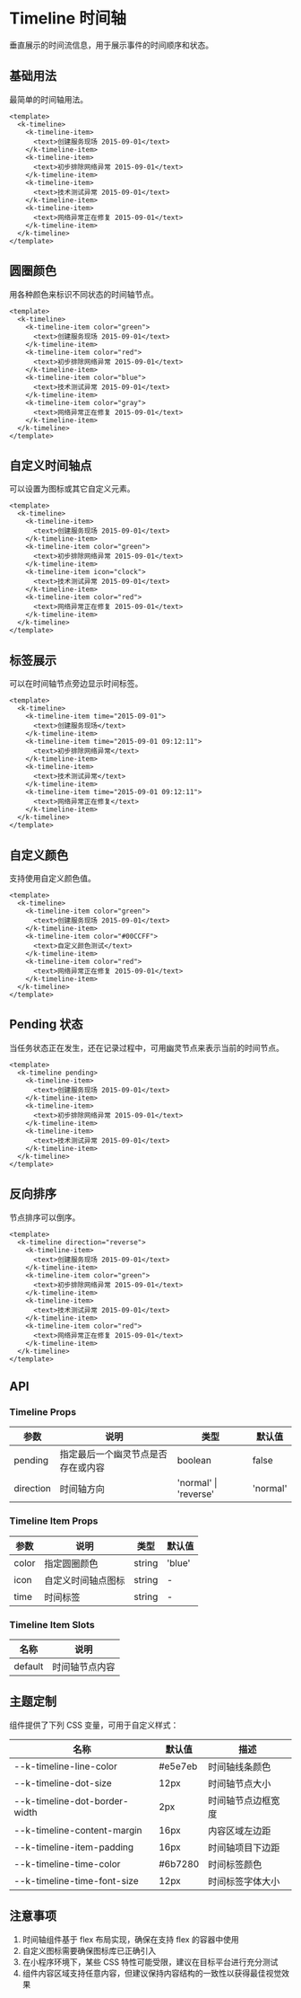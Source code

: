 # Timeline 时间轴

垂直展示的时间流信息，用于展示事件的时间顺序和状态。

## 基础用法

最简单的时间轴用法。

```vue
<template>
  <k-timeline>
    <k-timeline-item>
      <text>创建服务现场 2015-09-01</text>
    </k-timeline-item>
    <k-timeline-item>
      <text>初步排除网络异常 2015-09-01</text>
    </k-timeline-item>
    <k-timeline-item>
      <text>技术测试异常 2015-09-01</text>
    </k-timeline-item>
    <k-timeline-item>
      <text>网络异常正在修复 2015-09-01</text>
    </k-timeline-item>
  </k-timeline>
</template>
```

## 圆圈颜色

用各种颜色来标识不同状态的时间轴节点。

```vue
<template>
  <k-timeline>
    <k-timeline-item color="green">
      <text>创建服务现场 2015-09-01</text>
    </k-timeline-item>
    <k-timeline-item color="red">
      <text>初步排除网络异常 2015-09-01</text>
    </k-timeline-item>
    <k-timeline-item color="blue">
      <text>技术测试异常 2015-09-01</text>
    </k-timeline-item>
    <k-timeline-item color="gray">
      <text>网络异常正在修复 2015-09-01</text>
    </k-timeline-item>
  </k-timeline>
</template>
```

## 自定义时间轴点

可以设置为图标或其它自定义元素。

```vue
<template>
  <k-timeline>
    <k-timeline-item>
      <text>创建服务现场 2015-09-01</text>
    </k-timeline-item>
    <k-timeline-item color="green">
      <text>初步排除网络异常 2015-09-01</text>
    </k-timeline-item>
    <k-timeline-item icon="clock">
      <text>技术测试异常 2015-09-01</text>
    </k-timeline-item>
    <k-timeline-item color="red">
      <text>网络异常正在修复 2015-09-01</text>
    </k-timeline-item>
  </k-timeline>
</template>
```

## 标签展示

可以在时间轴节点旁边显示时间标签。

```vue
<template>
  <k-timeline>
    <k-timeline-item time="2015-09-01">
      <text>创建服务现场</text>
    </k-timeline-item>
    <k-timeline-item time="2015-09-01 09:12:11">
      <text>初步排除网络异常</text>
    </k-timeline-item>
    <k-timeline-item>
      <text>技术测试异常</text>
    </k-timeline-item>
    <k-timeline-item time="2015-09-01 09:12:11">
      <text>网络异常正在修复</text>
    </k-timeline-item>
  </k-timeline>
</template>
```

## 自定义颜色

支持使用自定义颜色值。

```vue
<template>
  <k-timeline>
    <k-timeline-item color="green">
      <text>创建服务现场 2015-09-01</text>
    </k-timeline-item>
    <k-timeline-item color="#00CCFF">
      <text>自定义颜色测试</text>
    </k-timeline-item>
    <k-timeline-item color="red">
      <text>网络异常正在修复 2015-09-01</text>
    </k-timeline-item>
  </k-timeline>
</template>
```

## Pending 状态

当任务状态正在发生，还在记录过程中，可用幽灵节点来表示当前的时间节点。

```vue
<template>
  <k-timeline pending>
    <k-timeline-item>
      <text>创建服务现场 2015-09-01</text>
    </k-timeline-item>
    <k-timeline-item>
      <text>初步排除网络异常 2015-09-01</text>
    </k-timeline-item>
    <k-timeline-item>
      <text>技术测试异常 2015-09-01</text>
    </k-timeline-item>
  </k-timeline>
</template>
```

## 反向排序

节点排序可以倒序。

```vue
<template>
  <k-timeline direction="reverse">
    <k-timeline-item>
      <text>创建服务现场 2015-09-01</text>
    </k-timeline-item>
    <k-timeline-item color="green">
      <text>初步排除网络异常 2015-09-01</text>
    </k-timeline-item>
    <k-timeline-item>
      <text>技术测试异常 2015-09-01</text>
    </k-timeline-item>
    <k-timeline-item color="red">
      <text>网络异常正在修复 2015-09-01</text>
    </k-timeline-item>
  </k-timeline>
</template>
```

## API

### Timeline Props

| 参数 | 说明 | 类型 | 默认值 |
|------|------|------|--------|
| pending | 指定最后一个幽灵节点是否存在或内容 | boolean | false |
| direction | 时间轴方向 | 'normal' \| 'reverse' | 'normal' |

### Timeline Item Props

| 参数 | 说明 | 类型 | 默认值 |
|------|------|------|--------|
| color | 指定圆圈颜色 | string | 'blue' |
| icon | 自定义时间轴点图标 | string | - |
| time | 时间标签 | string | - |

### Timeline Item Slots

| 名称 | 说明 |
|------|------|
| default | 时间轴节点内容 |

## 主题定制

组件提供了下列 CSS 变量，可用于自定义样式：

| 名称 | 默认值 | 描述 |
|------|--------|------|
| --k-timeline-line-color | #e5e7eb | 时间轴线条颜色 |
| --k-timeline-dot-size | 12px | 时间轴节点大小 |
| --k-timeline-dot-border-width | 2px | 时间轴节点边框宽度 |
| --k-timeline-content-margin | 16px | 内容区域左边距 |
| --k-timeline-item-padding | 16px | 时间轴项目下边距 |
| --k-timeline-time-color | #6b7280 | 时间标签颜色 |
| --k-timeline-time-font-size | 12px | 时间标签字体大小 |

## 注意事项

1. 时间轴组件基于 flex 布局实现，确保在支持 flex 的容器中使用
2. 自定义图标需要确保图标库已正确引入
3. 在小程序环境下，某些 CSS 特性可能受限，建议在目标平台进行充分测试
4. 组件内容区域支持任意内容，但建议保持内容结构的一致性以获得最佳视觉效果